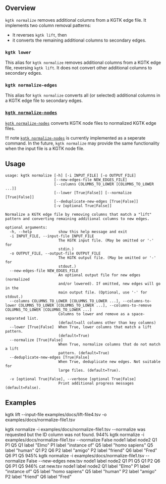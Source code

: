 ## Overview

`kgtk normalize` removes additional columns from a KGTK edge file.
It implements two column removal patterns:

  * It reverses `kgtk lift`, then
  * it converts the remaining additional columns to secondary edges.

### `kgtk lower`

This alias for `kgtk normalize` removes additional columns from a KGTK edge file,
reversing `kgtk lift`.  It does not convert other additional columns to secondary edges.

### `kgtk normalize-edges`

This alias for `kgtk normalize` converts all (or selected) additional columns
in a KGTK edge file to secondary edges.

### [`kgtk normalize-nodes`](https:../normalize_nodes)

[`kgtk normalize-nodes`](https:../normalize_nodes) converts KGTK node files to normalized
KGTK edge files.

!!! note
    [`kgtk normalize-nodes`](https:../normalize_nodes) is currently implemented as a seperate
    command.  In the future, `kgtk normalize` may provide the same functionality when the
    input file is a KGTK node file.

## Usage

```
usage: kgtk normalize [-h] [-i INPUT_FILE] [-o OUTPUT_FILE]
                      [--new-edges-file NEW_EDGES_FILE]
                      [--columns COLUMNS_TO_LOWER [COLUMNS_TO_LOWER ...]]
                      [--lower [True|False]] [--normalize [True|False]]
                      [--deduplicate-new-edges [True|False]]
                      [-v [optional True|False]]

Normalize a KGTK edge file by removing columns that match a "lift" pattern and converting remaining additional columns to new edges.

optional arguments:
  -h, --help            show this help message and exit
  -i INPUT_FILE, --input-file INPUT_FILE
                        The KGTK input file. (May be omitted or '-' for
                        stdin.)
  -o OUTPUT_FILE, --output-file OUTPUT_FILE
                        The KGTK output file. (May be omitted or '-' for
                        stdout.)
  --new-edges-file NEW_EDGES_FILE
                        An optional output file for new edges (normalized
                        and/or lowered). If omitted, new edges will go in the
                        main output file. (Optional, use '-' for stdout.)
  --columns COLUMNS_TO_LOWER [COLUMNS_TO_LOWER ...], --columns-to-lower COLUMNS_TO_LOWER [COLUMNS_TO_LOWER ...], --columns-to-remove COLUMNS_TO_LOWER [COLUMNS_TO_LOWER ...]
                        Columns to lower and remove as a space-separated list.
                        (default=all columns other than key columns)
  --lower [True|False]  When True, lower columns that match a lift pattern.
                        (default=True)
  --normalize [True|False]
                        When True, normalize columns that do not match a lift
                        pattern. (default=True)
  --deduplicate-new-edges [True|False]
                        When True, deduplicate new edges. Not suitable for
                        large files. (default=True).

  -v [optional True|False], --verbose [optional True|False]
                        Print additional progress messages (default=False).
```

## Examples


kgtk lift --input-file examples/docs/lift-file4.tsv -o examples/docs/normalize-file1.tsv

 kgtk normalize -i examples/docs/normalize-file1.tsv
--normalize was requested but the ID column was not found.
944% kgtk normalize -i examples/docs/normalize-file1.tsv --normalize False
node1   label   node2
Q1      P1      Q5
Q1      label   "Elmo"
P1      label   "instance of"
Q5      label   "homo sapiens"
Q5      label   "human"
Q1      P2      Q6
P2      label   "amigo"
P2      label   "friend"
Q6      label   "Fred"
Q6      P1      Q5
945% kgtk normalize -i examples/docs/normalize-file1.tsv --normalize False --new-edges new.tsv
node1   label   node2
Q1      P1      Q5
Q1      P2      Q6
Q6      P1      Q5
946% cat new.tsv
node1   label   node2
Q1      label   "Elmo"
P1      label   "instance of"
Q5      label   "homo sapiens"
Q5      label   "human"
P2      label   "amigo"
P2      label   "friend"
Q6      label   "Fred"
